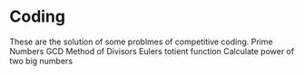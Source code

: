# Coding
These are the solution of some problmes of competitive coding.
 Prime Numbers
 GCD
 Method of Divisors
 Eulers totient function
 Calculate power of two big numbers 

